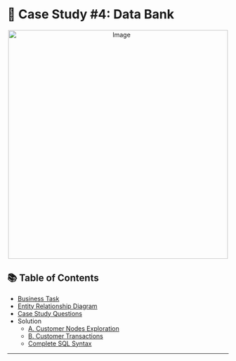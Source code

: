 # 🏦 Case Study #4: Data Bank

<p align="center">
<img src="https://user-images.githubusercontent.com/81607668/130343294-a8dcceb7-b6c3-4006-8ad2-fab2f6905258.png" alt="Image" width="500" height="520">
</p>

## 📚 Table of Contents
- [Business Task](#business-task)
- [Entity Relationship Diagram](#entity-relationship-diagram)
- [Case Study Questions](#case-study-questions)
- Solution
  - [A. Customer Nodes Exploration](https://github.com/katiehuangx/8-Week-SQL-Challenge/blob/main/Case%20Study%20%234%20-%20Data%20Bank/A.%20Customer%20Nodes%20Exploration.md)
  - [B. Customer Transactions](https://github.com/katiehuangx/8-Week-SQL-Challenge/blob/main/Case%20Study%20%234%20-%20Data%20Bank/B.%20Customer%20Transactions.md)
  - [Complete SQL Syntax](https://github.com/katiehuangx/8-Week-SQL-Challenge/blob/main/Case%20Study%20%234%20-%20Data%20Bank/SQL%20Syntax/Complete%20SQL%20solution.sql)

***
